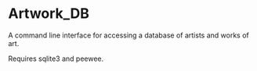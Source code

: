 # Artwork_DB

A command line interface for accessing a database of artists and works of art.

Requires sqlite3 and peewee.
